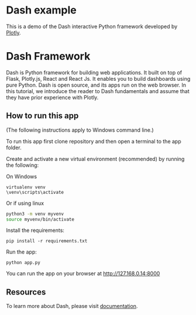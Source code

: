 # Dash example
This is a demo of the Dash interactive Python framework developed by [Plotly](https://plot.ly/).

# Dash Framework
Dash is Python framework for building web applications. It built on top of Flask, Plotly.js, React and React Js. It enables you to build dashboards using pure Python. Dash is open source, and its apps run on the web browser. In this tutorial, we introduce the reader to Dash fundamentals and assume that they have prior experience with Plotly.


## How to run this app

(The following instructions apply to Windows command line.)

To run this app first clone repository and then open a terminal to the app folder.


Create and activate a new virtual environment (recommended) by running
the following:

On Windows

```
virtualenv venv 
\venv\scripts\activate
```

Or if using linux

```bash
python3 -m venv myvenv
source myvenv/bin/activate
```

Install the requirements:

```
pip install -r requirements.txt
```
Run the app:

```
python app.py
```
You can run the app on your browser at http://127.168.0.14:8000

## Resources

To learn more about Dash, please visit [documentation](https://plot.ly/dash).
